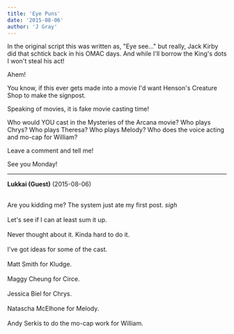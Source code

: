 ```yaml
---
title: 'Eye Puns'
date: '2015-08-06'
author: 'J Gray'
---
```


<p>In the original script this was written as, "Eye see..." but really, Jack Kirby did that schtick back in his OMAC days. And while I'll borrow the King's dots I won't steal his act!</p><p>Ahem!</p><p>You know, if this ever gets made into a movie I'd want Henson's Creature Shop to make the signpost.</p><p>Speaking of movies, it is fake movie casting time!</p><p>Who would YOU cast in the Mysteries of the Arcana movie? Who plays Chrys? Who plays Theresa? Who plays Melody? Who does the voice acting and mo-cap for William? </p><p>Leave a comment and tell me!</p><p>See you Monday!</p>

---
**Lukkai (Guest)** (2015-08-06)

<br> Are you kidding me? The system just ate my first post. *sigh*<br><br>Let's see if I can at least sum it up.<br><br>Never thought about it. Kinda hard to do it.<br><br>I've got ideas for some of the cast.<br><br>Matt Smith for Kludge.<br><br>Maggy Cheung for Circe.<br><br>Jessica Biel for Chrys.<br><br>Natascha McElhone for Melody.<br><br>Andy Serkis to do the mo-cap work for William.<br>

